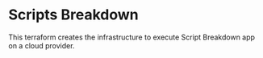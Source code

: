 # Scripts Breakdown

This terraform creates the infrastructure to execute Script Breakdown app on a cloud provider.

